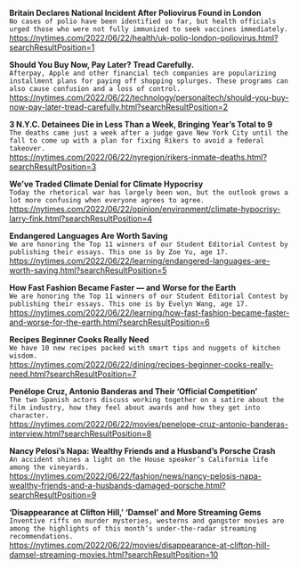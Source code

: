 **Britain Declares National Incident After Poliovirus Found in London**\
`No cases of polio have been identified so far, but health officials urged those who were not fully immunized to seek vaccines immediately.`\
https://nytimes.com/2022/06/22/health/uk-polio-london-poliovirus.html?searchResultPosition=1

**Should You Buy Now, Pay Later? Tread Carefully.**\
`Afterpay, Apple and other financial tech companies are popularizing installment plans for paying off shopping splurges. These programs can also cause confusion and a loss of control.`\
https://nytimes.com/2022/06/22/technology/personaltech/should-you-buy-now-pay-later-tread-carefully.html?searchResultPosition=2

**3 N.Y.C. Detainees Die in Less Than a Week, Bringing Year’s Total to 9**\
`The deaths came just a week after a judge gave New York City until the fall to come up with a plan for fixing Rikers to avoid a federal takeover.`\
https://nytimes.com/2022/06/22/nyregion/rikers-inmate-deaths.html?searchResultPosition=3

**We’ve Traded Climate Denial for Climate Hypocrisy**\
`Today the rhetorical war has largely been won, but the outlook grows a lot more confusing when everyone agrees to agree.`\
https://nytimes.com/2022/06/22/opinion/environment/climate-hypocrisy-larry-fink.html?searchResultPosition=4

**Endangered Languages Are Worth Saving**\
`We are honoring the Top 11 winners of our Student Editorial Contest by publishing their essays. This one is by Zoe Yu, age 17.`\
https://nytimes.com/2022/06/22/learning/endangered-languages-are-worth-saving.html?searchResultPosition=5

**How Fast Fashion Became Faster — and Worse for the Earth**\
`We are honoring the Top 11 winners of our Student Editorial Contest by publishing their essays. This one is by Evelyn Wang, age 17.`\
https://nytimes.com/2022/06/22/learning/how-fast-fashion-became-faster-and-worse-for-the-earth.html?searchResultPosition=6

**Recipes Beginner Cooks Really Need**\
`We have 10 new recipes packed with smart tips and nuggets of kitchen wisdom.`\
https://nytimes.com/2022/06/22/dining/recipes-beginner-cooks-really-need.html?searchResultPosition=7

**Penélope Cruz, Antonio Banderas and Their ‘Official Competition’**\
`The two Spanish actors discuss working together on a satire about the film industry, how they feel about awards and how they get into character.`\
https://nytimes.com/2022/06/22/movies/penelope-cruz-antonio-banderas-interview.html?searchResultPosition=8

**Nancy Pelosi’s Napa: Wealthy Friends and a Husband’s Porsche Crash**\
`An accident shines a light on the House speaker’s California life among the vineyards.`\
https://nytimes.com/2022/06/22/fashion/news/nancy-pelosis-napa-wealthy-friends-and-a-husbands-damaged-porsche.html?searchResultPosition=9

**‘Disappearance at Clifton Hill,’ ‘Damsel’ and More Streaming Gems**\
`Inventive riffs on murder mysteries, westerns and gangster movies are among the highlights of this month’s under-the-radar streaming recommendations.`\
https://nytimes.com/2022/06/22/movies/disappearance-at-clifton-hill-damsel-streaming-movies.html?searchResultPosition=10

